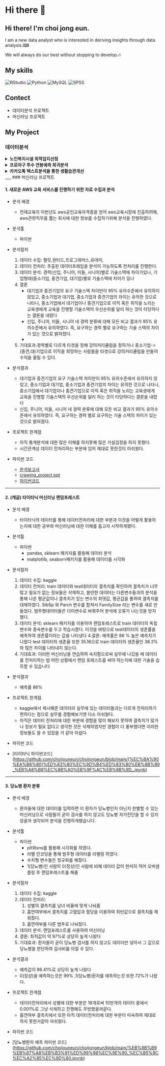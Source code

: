 # Hi there 👋
## Hi there! I'm choi jong eun.
I am a new data analyst who is interested in deriving insights through data analysis.⌨

We will always do our best without stopping to develop.🔥
## My skills
![RStudio](https://img.shields.io/badge/RStudio-4285F4?style=for-the-badge&logo=rstudio&logoColor=white)
![Python](https://img.shields.io/badge/python-3670A0?style=for-the-badge&logo=python&logoColor=ffdd54)
![MySQL](https://img.shields.io/badge/mysql-%2300f.svg?style=for-the-badge&logo=mysql&logoColor=white)
![SPSS](https://img.shields.io/badge/SPSS-217346?style=for-the-badge&logo=SPSS&logoColor=white)

## Contect
- 데이터분석 프로젝트
- 머신러닝 프로젝트


## My Project

### 데이터분석

<details>
<summary> <b> 노인복지시설 최적입지선정</b></summary><br>
 
<p align="left">
  <img src=https://github.com/user-attachments/assets/6bdf4cfb-3a0f-441b-9043-905ecfd78bce width = "630px">
<p align="left">
  <img src=https://github.com/user-attachments/assets/98e14786-fe96-45ee-9498-7fcd0c6bd16b width = "630px"> 
<p align="left">
  <img src=https://github.com/user-attachments/assets/7ea66a70-fda6-4217-9862-df88d5173c0f width = "630px">

 * 분석 배경
   * 점점 고령화 인구가 증가하면서 노인복지시설의 부족함으로 인한 문제가 대두되고 있어 노인복지시설 건축이 가장 시급한 지역을 알기 위해 분석을 진행하였습니다.
 
 * 분석툴
   * 파이썬
     - pandas, geopandas 패키지를 활용해 데이터 분석
     - folium 패키지를 활용해 히트맵 시각화
   * SPSS
     - 군집분석을 위해 Elbow-Method, Silhouette 계수를 추출하여 최적 군집 수 결정
     - K-means, Gaussian, Agglomerlative 군집분석 진행
 
 * 분석절차
   1. 데이터 수집: 공공데이터포털인 열린데이터광장과 빅데이터캠퍼스에서 노인 관련 데이터 수집
   2. 데이터 전처리: 법정동명을 행정동명으로 통일화, MIN-MAX 정규화를 통해 데이터 표준화
   3. 데이터 분석: 히트맵을 통해 행정동별 데이터 시각화 후 군집 분석 진행, 각각의 군집분석 결과의 교집합인 행정동을 최적입지로 선정
   4. 결론: 최적입지로 선정된 행정동 중 인구와 현재의 노인복지시설 개수를 고려하여 최종입지선정
   5. 기대효과: 점점 늘어날 것으로 추정되는 고령화 인구에 대비해 미리 노인복지시설을 건축하여 미래 노인의 삶의 질 향상

  
 * 분석결과
   - 각각의 군집분석을 통해 추출된 행정동 중 교집합에 해당하는 21개 행정동 추출, 이 중 노인복지시설이 1개 이하인 행정동 9개를 추출하여 최적입지로 선정하였습니다.



 * 프로젝트 한계점
   - 네 개의 노인복지시설을 모두 합한 후 분석을 진행하여 도출된 결과이기 떄문에 해당하는 행정동에 어떤 노인복지시설이 필요한지 모른다는 한계점
   - 분석에서 고려한 변수들로 최적입지를 선정하기엔 분석의 타당도가 떨어진다는 한계점
  
 * 파이썬 코드
   - [히트맵 파이썬코드](https://github.com/choijouneun/choijongeun/blob/main/heatmap%20code.ipynb)
   - [노인복지시 heatmap](https://github.com/choijouneun/choijongeun/blob/%EB%85%B8%EC%9D%B8%EB%B3%B5%EC%A7%80%EC%8B%9C%EC%84%A4/%EB%85%B8%EC%9D%B8%EB%B3%B5%EC%A7%80%EC%8B%9C%EC%84%A4%EA%B0%9C%EC%88%98%20heatmap.png)
   - [부동산시세 heatmap](https://github.com/choijouneun/choijongeun/blob/%EB%85%B8%EC%9D%B8%EB%B3%B5%EC%A7%80%EC%8B%9C%EC%84%A4/%EB%B6%80%EB%8F%99%EC%82%B0%EC%8B%9C%EC%84%B8%20heatmap.png)
   - [노인인구 heatmap](https://github.com/choijouneun/choijongeun/blob/%EB%85%B8%EC%9D%B8%EB%B3%B5%EC%A7%80%EC%8B%9C%EC%84%A4/%EB%85%B8%EC%9D%B8%EC%9D%B8%EA%B5%AC%20heatmap.png)
   - [대중교통편의지수 heatmap](https://github.com/choijouneun/choijongeun/blob/%EB%85%B8%EC%9D%B8%EB%B3%B5%EC%A7%80%EC%8B%9C%EC%84%A4/%EB%8C%80%EC%A4%91%EA%B5%90%ED%86%B5%ED%8E%B8%EC%9D%98%EC%A7%80%EC%88%98%20heatmap.png)

</details>


<details>
<summary> <b> 프로야구 투수 연봉예측 회귀분석</b></summary><br>
 
 * 분석 배경
   * 프로야구 선수들은 매년 연봉 책정을 다시하게 되는데 본인의 연봉이 얼마로 책정될지 미리 알고있으면 연봉 협상에 있어서 주도권을 가질 수 있다고 판단하여 분석을 진행하였습니다.
 
 * 분석툴
   * 미니탭
     - 상관분석을 통한 상관관계 확인
     - 회귀분석 진행
 
 * 분석절차
   1. 데이터 수집: KBO기록실, STATIZE 에서 투수들의 성적 및 연봉 데이터 수집
   2. 데이터 전처리: 더미변수인 '투수 포지션' 을 기준으로 선수를 분류한 후 각각의 포지션에 부합하는 변수를 분류
   3. 데이터 분석: 다중공선성 문제를 예방하기 위해 상관분석을 통해 상관관계가 높은 변수를 제거한 후 회귀분석 진행
   4. 결론: 각 포지션 별 최종 회귀모형 도출, 실제 선수들의 연봉과 비교
   5. 기대효과: 선수들이 구단과의 연봉 협상에 있어서 주도권을 가질 수 있으며, 다른 구단과의 계약에 있어서도 큰 도움이 될 것이라 예상
 
 * 분석결과
   - 최종 회귀모형을 도출하여 실제 선수들의 연봉과 비교해본 결과 80% 부합하는 것을 확인하였습니다.
 
 * 프로젝트 한계점
   - 선수들의 성적과 연봉 외에는 다른 변수를 고려하지 않아 다른 외적 변수가 작용할 수 있다는 한계점 (ex: 나이, 성장가능성 등)
   - 각 구단의 제정 상태에 따라 책정되는 금액이 상이할 수 있다는 한계
 
 * 프로젝트
   - [프로야구투수연봉예측 프로젝트](https://github.com/choijouneun/choijongeun/blob/%ED%94%84%EB%A1%9C%EC%95%BC%EA%B5%AC-%ED%88%AC%EC%88%98-%EC%97%B0%EB%B4%89%EC%98%88%EC%B8%A1/%ED%94%84%EB%A1%9C%EC%95%BC%EA%B5%AC%20%ED%88%AC%EC%88%98%20%EC%97%B0%EB%B4%89%EC%98%88%EC%B8%A1.pdf)
</details>


<details>
<summary> <b> 카카오톡 텍스트분석을 통한 생활습관개선</b></summary><br>
  
 * 분석 배경
   * 대한민국 사람들이 가장 많이 사용하는 '카카오톡'에 사람들의 생활습관 및 대화습관이 녹아있다고 생각하여 카카오톡 텍스트 분석을 통해 평소의 문제점을 확인하기 위해 분석을 진행하였습니다.
 
 * 분석툴
   * 파이썬
     - numpy, pandas 패키지를 활용해 데이터 분석
     - matplotlib, seaborn, wordcloud 패키지를 활용해 데이터 시각화
 
 * 분석절차
   1. 데이터 수집: '카카오톡 내보내기' 기능을 이용해 카톡방 텍스트 추출
   2. 데이터 전처리: 추출된 텍스트 파일을 엑셀을 활용하여 분석 가능하도록 전처리 진행
   3. 데이터 분석: 가장 활발히 대화가 이루어지는 시간, 대화 빈도수 등 분석 결과 도출
   4. 결론: 비속어 사용 빈도수, 시간 별 대화 빈도수 등을 통해 사람들의 안좋은 대화 및 생활습관 확인
   5. 기대효과: 분석을 통해 발견한 안좋은 대화 및 생활 습관을 개선함으로서 생활의 질 향상
 
 * 분석결과
   - 대화가 가장 활발한 시간, 카톡 전송 횟수 등 다양한 데이터 분석을 통해 저를 포함한 팀원들이 늦은 시간까지 활동하는 것을 확인하였습니다.
   - 느낌표 사용 횟수, 자주 웃는 순위 등을 통해 팀원들의 SNS에서의 대화 습관을 확인하였습니다.
 
 * 프로젝트 한계점
   - PC 카카오톡과 핸드폰 카카오톡의 내보내기 기능을 통해 추출받은 데이터의 양식이 다르고 저장되는 내용에 차이가 있어 따로 분석해야한다는 한계점
   - 워드클라우드의 큰 의미없는 단어를 모아놓는 불용어사전 제작 부분에서 사람들마다 사용하는 텍스트가 달라 표준화된 불용어사전 제작의 한계점
 
 * 파이썬 코드
   - [텍스트분석 파이썬코드](https://github.com/choijouneun/choijongeun/blob/%EC%B9%B4%EC%B9%B4%EC%98%A4%ED%86%A1-%EB%8C%80%ED%99%94%EB%B6%84%EC%84%9D%EA%B8%B0/kakaotalk%20text%20analysis.ipynb)
   - [워드클라우드 파이썬코드](https://github.com/choijouneun/choijongeun/blob/%EC%B9%B4%EC%B9%B4%EC%98%A4%ED%86%A1-%EB%8C%80%ED%99%94%EB%B6%84%EC%84%9D%EA%B8%B0/wordcloud.ipynb)
</details>
___
### 머신러닝 프로젝트

#### 1. 새로운 AWS 교육 서비스를 진행하기 위한 자료 수집과 분석
* 분석 배경
  * 천재교육이 이번년도  aws공인교육자격증을 얻어 aws교육시장에 진출하려해, aws관련직무를 뽑는 회사에 대한 정보를 수집하기위해 분석을 진행하였다.

* 분석툴
  * 파이썬

* 분석절차
  1. 데이터 수집: 랠릿,원티드,프로그래머스,유데미,
  2. 데이터 전처리: 추출된 데이터프레임을 분석이 가능하도록 전처리를 진행한다.
  3. 데이터 분석: 경력(신입, 주니어, 미들, 시니어)별로 기술스택에 차이가있나, 기업형태(중소기업, 중견기업, 대기업)별로 기술스택에 차이가 있나
  4. 결론
      - 대기업과 중견기업의 요구 기술스택 차이만이 95% 유의수준에서 유의하지 않았고, 중소기업과 대기업, 중소기업과 중견기업의 차이는 유의한 것으로 나타나, 중소기업에서 대기업이나 
          중견기업으로 이직 혹은 취직을 노리는 교육생에게 교육을 진행할 기술스택의 우선순위를 달리 하는 것이 타당하다는 결론을 내렸다
      - 신입, 주니어, 미들, 시니어 네 경력 분류에 대해 모든 비교 결과가 95% 유의수준에서 유의하였다. 즉, 요구하는 경력 별로 요구하는 기술 스택의 차이가 있는 것으로 밝혀졌다.
      -  
  6. 기대효과:경력별로 다르게 타겟을 정해 강의커리큘럼을 정하거나 중소기업->(중견,대)기업으로 이직을 희망하는 사람들을 타겟으로 강의커리큘럼을 만들어 수익을 올릴 수 있다.

* 분석결과
  - 대기업과 중견기업의 요구 기술스택 차이만이 95% 유의수준에서 유의하지 않았고, 중소기업과 대기업, 중소기업과 중견기업의 차이는 유의한 것으로 나타나, 중소기업에서 대기업이나 
  중견기업으로 이직 혹은 취직을 노리는 교육생에게 교육을 진행할 기술스택의 우선순위를 달리 하는 것이 타당하다는 결론을 내렸다
  - 신입, 주니어, 미들, 시니어 네 경력 분류에 대해 모든 비교 결과가 95% 유의수준에서 유의하였다. 즉, 요구하는 경력 별로 요구하는 기술 스택의 차이가 있는 것으로 밝혀졌다.

* 프로젝트 한계점
  - 아직 통계분석에 대한 많은 이해를 하지못해 많은 가설검정을 하지 못했다.
  - 시간관계상 데이터 전처리하는 부분에 있어 제대로 못한것이 아쉬웠다.

* 파이썬 코드
  - [분석보고서](https://github.com/choijouneun/choijongeun/blob/bigdata7%EA%B8%B0-crawing-_project/%EB%B9%85%EB%8D%B0%EC%9D%B4%ED%84%B0%207%EA%B8%B0%2024.03.05%20%ED%94%84%EB%A1%9C%EC%A0%9D%ED%8A%B8%20%EB%B6%84%EC%84%9D%20%EB%B3%B4%EA%B3%A0%EC%84%9C%20%EC%86%A1%EC%A7%80%ED%99%98%2C%20%EC%B5%9C%EC%A2%85%EC%9D%80%2C%20%EA%B9%80%EC%88%98%EC%A7%84%2C%20%EC%9D%B4%EB%AF%BC%EC%95%84.docx)
  - [crawing_project ppt](https://github.com/choijouneun/choijongeun/blob/bigdata7%EA%B8%B0-crawing-_project/%ED%94%84%EB%A1%9C%EC%A0%9D%ED%8A%B8%20ppt.pptx)
  - [파이썬코드](https://github.com/choijouneun/choijongeun/blob/bigdata7%EA%B8%B0-crawing-_project/crawling_project_code_final.ipynb)

____


#### 2. (캐글) 타이타닉 머신러닝 랜덤포레스트
* 분석 배경
  * 타이타닉의 데이터를 통해 데이터전처리에 대한 부분과 이것을 어떻게 활용하는지에 대한 공부와 머신러닝에 대한 이해를 돕고자 시작하게됐다.

* 분석툴
  * 파이썬
    - pandas, sklearn 패키지를 활용해 데이터 분석
    -  matplotlib, seaborn패키지를 활용해 데이터를 시각화

* 분석절차
  1. 데이터 수집: kaggle
  2. 데이터 전처리: train 데이터와 test데이터의 결측치를 확인하여 결측치가 너무 많고 필요가 없는 정보들은 삭제하고, 쓸만한 데이터는 다른변수들과의 분석을 통해 나온 평균값이나 결측치가 있는 변수의 최댓값, 평균값을 통하여 결측치를 대체하였다.  SibSp 와 Parch 변수를 합쳐서 FamilySize 라는 변수를 새로 만들었다. 범주형데이터들은 더미변수로 바꿔주어 분석에 오류가 나는것을 방지했다.
  3. 데이터 분석: sklearn 패키지를 이용하여 랜덤포레스트로 train 데이터의 독립변수와 종속변수를 두고 학습시켰다. 이것을 바탕으로 test데이터의 생존률을 예측하여 생존률이라는 값을 나타냈다
  4.결론: 예측률은 86 % 높은 예측치가 나왔다 test 데이터의 생존율 또한 35.16으로 train 데이터의 생존율인 38.3%와 많은 차이를 나타내지 않는다.
  5. 기대효과: 이러한 머신러닝을 연습하여 숙지함으로써 실무에 나갔을 때 데이터를 전처리하는 법 어떤 상황에서 랜덤 포레스트를 써야 하는지에 대한 기술을 습득할 수 있습니다


* 분석결과
  - 예측률 86% 

* 프로젝트 한계점
  - kaggle에서 제시해준 데이터라 실무에 있는 데이터들과는 다르게 전처리하기 편하다는 점으로 실무를 경험해보기엔 다소 아쉬웠다.
  - 아직은 데이터 전처리에 대한 부분에 경험을 많이 해보지 못하여 결측치가 많거나 정보가 필요 없다고 생각한 것은 삭제하였지만 경험이 더 풍부했다면 이러한 정보들도 쓸 수 있었을 거 같아 아쉽다. 


 * 파이썬 코드
 - [타이타닉 파이썬코드] 
(https://github.com/choijouneun/choijongeun/blob/main/(%EC%BA%90%EA%B8%80)%ED%83%80%EC%9D%B4%ED%83%80%EB%8B%89_%EB%A8%B8%EC%8B%A0%EB%9F%AC%EB%8B%9D_.ipynb)

___

#### 3. 당뇨병 환자 분류

- 분석 배경
    - 환자들에 대한 데이터를 입력하면 이 환자가 당뇨병인지 아닌지 판별할 수 있는 머신러닝으로 사람들이 굳이 검사를 하지 않고도 당뇨병 자가진단을 할 수 있지 않을까 생각되어 분석을 진행하게됐습니다.
- 분석툴
    - 파이썬
        - plt와sns를 활용해 시각화를 하였다.
        -  라벨 인코딩을 통해 범주형 데이터를 라벨링 하였다.
        -  수치형 변수들은 정규화를 해줬다.
        -  1(당뇨병)인 사람이 0(정상)인 사람에 비해 데이터 값이 현저히 적어 오버샘플링 후 랜덤포레스트를 해줌
           

- 분석절차
    1. 데이터 수집: kaggle
    2. 데이터 전처리: 
        1. 성별의 결측치를 남녀 비율에 맞게 나눠줌 
        2.  흡연여부에서 결측치를 고혈압과 혈당을 이용하여 최빈값으로 결측치를 채워줬다. 
        3. 흡연여부를 다른 범주로 나눠줬다.
    3. 데이터 분석: 랜덤포레스트를 사용하여 머신러닝
    4. 결론: 최적값이 약 97%로 상당히 높게 나왔다
    5. 기대효과: 환자들이 굳이 당뇨병 검사를 하지 않고도 데이터만 넣어서 그 값으로 당뇨병을 판단하여 검사비를 아낄 수 있다.

- 분석결과
    - 예측값이 96.41%로 상당히 높게 나왔다
    - 0(정상)을 예측하는것은 99% ,1(당뇨병)환자를 예측하는것 또한 72%가 나왔다.
    
- 프로젝트 한계점
    - 데이터전처리에서 성별에 대한 부분은 18개로써 10만개의 데이터 중에서 0.001%로 그냥 삭제하고 진행해도 무방했을꺼같다.
    - 흡연여부 결측치에서 또한 아직 데이터전처리에 대한 부분이 미숙하여 제대로 하지 못한거같아 아쉬웠다.


 * 파이썬 코드
 - [당뇨병환자 예측 파이썬 코드] (https://github.com/choijouneun/choijongeun/blob/main/%EB%8B%B9%EB%87%A8%EB%B3%91%ED%99%98%EC%9E%90_%EC%B5%9C%EC%A2%85%EC%9D%80.ipynb)
  

